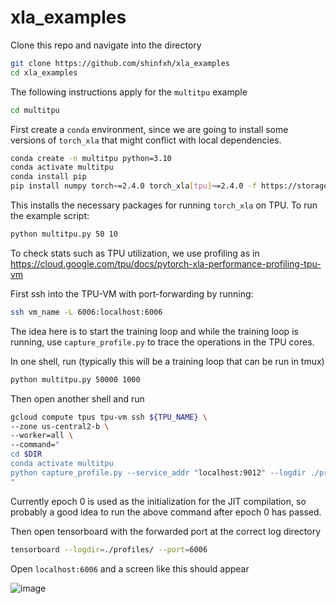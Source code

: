 # xla_examples

Clone this repo and navigate into the directory

```bash
git clone https://github.com/shinfxh/xla_examples
cd xla_examples
```

The following instructions apply for the `multitpu` example

```bash
cd multitpu
```
First create a `conda` environment, since we are going to install some versions of `torch_xla` that might conflict with local dependencies.

```bash
conda create -n multitpu python=3.10
conda activate multitpu
conda install pip
pip install numpy torch~=2.4.0 torch_xla[tpu]~=2.4.0 -f https://storage.googleapis.com/libtpu-releases/index.html
```

This installs the necessary packages for running `torch_xla` on TPU. To run the example script: 

```bash
python multitpu.py 50 10
```


To check stats such as TPU utilization, we use profiling as in https://cloud.google.com/tpu/docs/pytorch-xla-performance-profiling-tpu-vm

First ssh into the TPU-VM with port-forwarding by running: 

```bash
ssh vm_name -L 6006:localhost:6006
```

The idea here is to start the training loop and while the training loop is running, use `capture_profile.py` to trace the operations in the TPU cores. 

In one shell, run (typically this will be a training loop that can be run in tmux)
```bash
python multitpu.py 50000 1000
```

Then open another shell and run 

```bash
gcloud compute tpus tpu-vm ssh ${TPU_NAME} \
--zone us-central2-b \
--worker=all \
--command="
cd $DIR
conda activate multitpu
python capture_profile.py --service_addr "localhost:9012" --logdir ./profiles/ --duration_ms 2000
"
```

Currently epoch 0 is used as the initialization for the JIT compilation, so probably a good idea to run the above command after epoch 0 has passed. 

Then open tensorboard with the forwarded port at the correct log directory
```bash
tensorboard --logdir=./profiles/ --port=6006
```

Open `localhost:6006` and a screen like this should appear 

![image](https://github.com/user-attachments/assets/4ee5ca5d-c69b-4252-9078-4bf0e7a600de)
